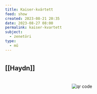```yaml
---
title: Kaiser-kvártett
feed: show
created: 2023-08-21 20:35
date: 2023-08-27 08:00
permalink: kaiser-kvartett
subject:
  - zenetöri
type:
  - mű
---
```

#

## [[Haydn]]



#
<p style="text-align: center;"><img src="https://chart.googleapis.com/chart?cht=qr&chl=https://notes.andrasdenes.com/kaiser-kvartett&chs=180x180&choe=UTF-8&chld=L|2" alt="qr code"></p>

